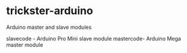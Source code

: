 trickster-arduino
=================

Arduino master and slave modules

slavecode - Arduino Pro Mini slave module
mastercode- Arduino Mega master module
